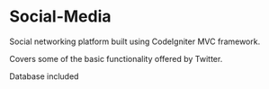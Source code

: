 # Social-Media
Social networking platform built using CodeIgniter MVC framework.

Covers some of the basic functionality offered by Twitter.

Database included
